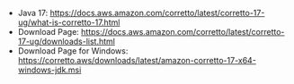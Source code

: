- Java 17: https://docs.aws.amazon.com/corretto/latest/corretto-17-ug/what-is-corretto-17.html
- Download Page: https://docs.aws.amazon.com/corretto/latest/corretto-17-ug/downloads-list.html
- Download Page for Windows: https://corretto.aws/downloads/latest/amazon-corretto-17-x64-windows-jdk.msi
